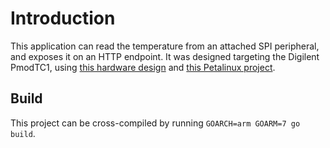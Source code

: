 # Introduction
This application can read the temperature from an attached SPI peripheral, and exposes it on an HTTP endpoint. It was designed targeting the Digilent PmodTC1, using [this hardware design](https://github.com/phantommachine/tc1-hw) and [this Petalinux project](https://github.com/phantommachine/tc1-os).

## Build
This project can be cross-compiled by running `GOARCH=arm GOARM=7 go build`.

